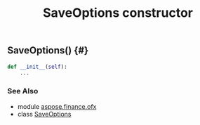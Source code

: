 ﻿---
title: SaveOptions constructor
second_title: Aspose.Finance for Python via .NET API References
description: 
type: docs
weight: 10
url: /python-net/aspose.finance.ofx/saveoptions/__init__/
is_root: false
---

## SaveOptions() {#}



```python
def __init__(self):
    ...
```





### See Also
* module [aspose.finance.ofx](../../)
* class [SaveOptions](/finance/python-net/aspose.finance.ofx/saveoptions)
